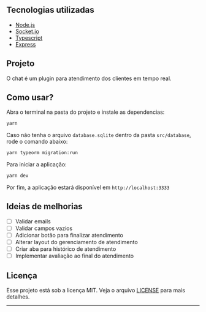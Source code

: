 ## Tecnologias utilizadas

- [Node.js](https://nodejs.org/)
- [Socket.io](https://socket.io/)
- [Typescript](https://www.typescriptlang.org/)
- [Express](https://expressjs.com/)

## Projeto

O chat é um plugin para atendimento dos clientes em tempo real.

## Como usar?

Abra o terminal na pasta do projeto e instale as dependencias:
```sh
yarn
```

Caso não tenha o arquivo `database.sqlite` dentro da pasta `src/database`, rode o comando abaixo:
```sh
yarn typeorm migration:run
```

Para iniciar a aplicação: 
```sh
yarn dev
```

Por fim, a aplicação estará disponível em `http://localhost:3333`

## Ideias de melhorias
- [ ] Validar emails
- [ ] Validar campos vazios
- [ ] Adicionar botão para finalizar atendimento
- [ ] Alterar layout do gerenciamento de atendimento
- [ ] Criar aba para histórico de atendimento
- [ ] Implementar avaliação ao final do atendimento

## Licença

Esse projeto está sob a licença MIT. Veja o arquivo [LICENSE](LICENSE) para mais detalhes.

---
